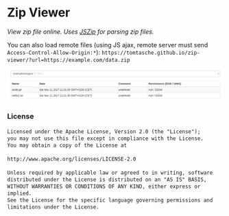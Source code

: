 Zip Viewer
============

*View zip file online. Uses [JSZip](https://github.com/Stuk/jszip) for parsing zip files.*

You can also load remote files (using JS ajax, remote server must send `Access-Control-Allow-Origin:*`):
`https://tomtasche.github.io/zip-viewer/?url=https://example.com/data.zip`

![](/img/preview.png?raw=true "Example zip")

### License
    Licensed under the Apache License, Version 2.0 (the "License");
    you may not use this file except in compliance with the License.
    You may obtain a copy of the License at

    http://www.apache.org/licenses/LICENSE-2.0

    Unless required by applicable law or agreed to in writing, software
    distributed under the License is distributed on an "AS IS" BASIS,
    WITHOUT WARRANTIES OR CONDITIONS OF ANY KIND, either express or implied.
    See the License for the specific language governing permissions and
    limitations under the License.
